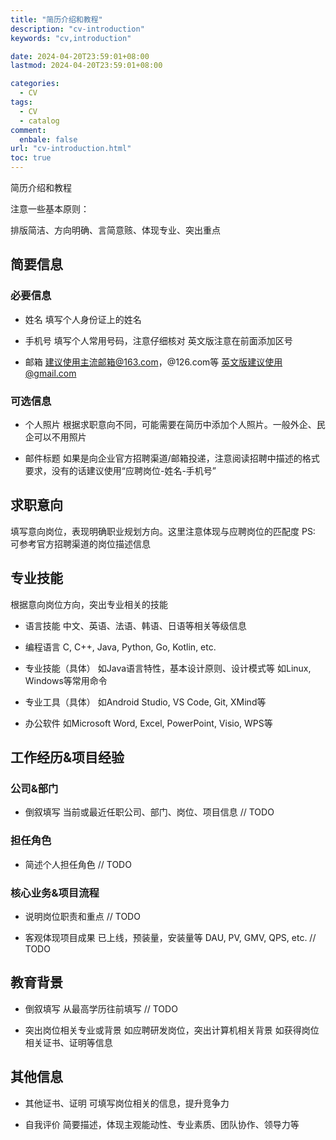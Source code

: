 ```yaml
---
title: "简历介绍和教程"
description: "cv-introduction"
keywords: "cv,introduction"

date: 2024-04-20T23:59:01+08:00
lastmod: 2024-04-20T23:59:01+08:00

categories:
  - CV
tags:
  - CV
  - catalog
comment:
  enbale: false
url: "cv-introduction.html"
toc: true
---
```


简历介绍和教程

<!--more-->

注意一些基本原则：

排版简洁、方向明确、言简意赅、体现专业、突出重点

## 简要信息
### 必要信息
* 姓名
填写个人身份证上的姓名

* 手机号
填写个人常用号码，注意仔细核对
英文版注意在前面添加区号

* 邮箱
建议使用主流邮箱@163.com，@126.com等
英文版建议使用@gmail.com

### 可选信息
* 个人照片
根据求职意向不同，可能需要在简历中添加个人照片。一般外企、民企可以不用照片

* 邮件标题
如果是向企业官方招聘渠道/邮箱投递，注意阅读招聘中描述的格式要求，没有的话建议使用“应聘岗位-姓名-手机号”

## 求职意向
填写意向岗位，表现明确职业规划方向。这里注意体现与应聘岗位的匹配度
PS: 可参考官方招聘渠道的岗位描述信息

## 专业技能
根据意向岗位方向，突出专业相关的技能

* 语言技能
中文、英语、法语、韩语、日语等相关等级信息

* 编程语言
C, C++, Java, Python, Go, Kotlin, etc.

* 专业技能（具体）
如Java语言特性，基本设计原则、设计模式等
如Linux, Windows等常用命令

* 专业工具（具体）
如Android Studio, VS Code, Git, XMind等

* 办公软件
如Microsoft Word, Excel, PowerPoint, Visio, WPS等

## 工作经历&项目经验
### 公司&部门
* 倒叙填写
当前或最近任职公司、部门、岗位、项目信息
// TODO

### 担任角色
* 简述个人担任角色
// TODO

### 核心业务&项目流程
* 说明岗位职责和重点
// TODO

* 客观体现项目成果
已上线，预装量，安装量等
DAU, PV, GMV, QPS, etc.
// TODO

## 教育背景
* 倒叙填写
从最高学历往前填写
// TODO

* 突出岗位相关专业或背景
如应聘研发岗位，突出计算机相关背景
如获得岗位相关证书、证明等信息

## 其他信息
* 其他证书、证明
可填写岗位相关的信息，提升竞争力

* 自我评价
简要描述，体现主观能动性、专业素质、团队协作、领导力等
